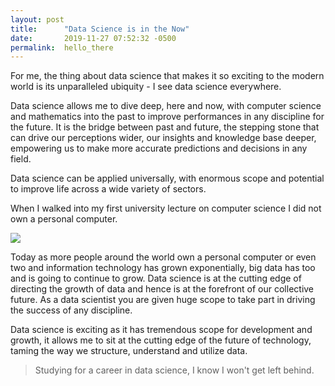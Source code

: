 ```yaml
---
layout: post
title:      "Data Science is in the Now"
date:       2019-11-27 07:52:32 -0500
permalink:  hello_there
---
```


For me, the thing about data science that makes it so exciting to the modern world is its unparalleled ubiquity - I see data science everywhere. 

Data science allows me to dive deep, here and now, with computer science and mathematics into the past to improve performances in any discipline for the future.  It is the bridge between past and future, the stepping stone that can drive our perceptions wider, our insights and knowledge base deeper, empowering us to make more accurate predictions and decisions in any field.  

Data science can be applied universally, with enormous scope and potential to improve life across a wide variety of sectors.

When I walked into my first university lecture on computer science I did not own a personal computer.  

![](https://giphy.com/gifs/usnationalarchives-1n8aGJBEXuW0M7ELrB)


Today as more people around the world own a personal computer or even two and information technology has grown exponentially,  big data  has too and is going to continue to grow.  Data science is at the cutting edge of directing the growth of data and hence is at the forefront of our collective future.  As a data scientist you are given huge scope to take part in driving the success of any discipline.  

Data science is exciting as it has tremendous scope for development and growth, it allows me to sit at the cutting edge of the future of technology, taming the way we structure, understand and utilize data.   

> Studying for a career in data science, I know I won't get left behind.







